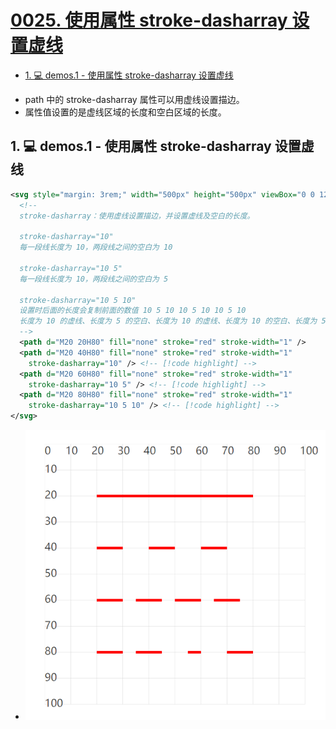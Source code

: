 # [0025. 使用属性 stroke-dasharray 设置虚线](https://github.com/Tdahuyou/TNotes.svg/tree/main/notes/0025.%20%E4%BD%BF%E7%94%A8%E5%B1%9E%E6%80%A7%20stroke-dasharray%20%E8%AE%BE%E7%BD%AE%E8%99%9A%E7%BA%BF)

<!-- region:toc -->

- [1. 💻 demos.1 - 使用属性 stroke-dasharray 设置虚线](#1--demos1---使用属性-stroke-dasharray-设置虚线)

<!-- endregion:toc -->
- path 中的 stroke-dasharray 属性可以用虚线设置描边。
- 属性值设置的是虚线区域的长度和空白区域的长度。

## 1. 💻 demos.1 - 使用属性 stroke-dasharray 设置虚线

```xml
<svg style="margin: 3rem;" width="500px" height="500px" viewBox="0 0 120 120" xmlns="http://www.w3.org/2000/svg">
  <!--
  stroke-dasharray：使用虚线设置描边，并设置虚线及空白的长度。

  stroke-dasharray="10"
  每一段线长度为 10，两段线之间的空白为 10

  stroke-dasharray="10 5"
  每一段线长度为 10，两段线之间的空白为 5

  stroke-dasharray="10 5 10"
  设置时后面的长度会复制前面的数值 10 5 10 10 5 10 10 5 10
  长度为 10 的虚线、长度为 5 的空白、长度为 10 的虚线、长度为 10 的空白、长度为 5 的虚线、长度为 10 的空白、……
  -->
  <path d="M20 20H80" fill="none" stroke="red" stroke-width="1" />
  <path d="M20 40H80" fill="none" stroke="red" stroke-width="1"
    stroke-dasharray="10" /> <!-- [!code highlight] -->
  <path d="M20 60H80" fill="none" stroke="red" stroke-width="1"
    stroke-dasharray="10 5" /> <!-- [!code highlight] -->
  <path d="M20 80H80" fill="none" stroke="red" stroke-width="1"
    stroke-dasharray="10 5 10" /> <!-- [!code highlight] -->
</svg>
```

- ![](assets/2025-01-26-15-09-36.png)
